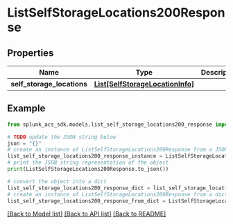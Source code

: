 # ListSelfStorageLocations200Response


## Properties

Name | Type | Description | Notes
------------ | ------------- | ------------- | -------------
**self_storage_locations** | [**List[SelfStorageLocationInfo]**](SelfStorageLocationInfo.md) |  | 

## Example

```python
from splunk_acs_sdk.models.list_self_storage_locations200_response import ListSelfStorageLocations200Response

# TODO update the JSON string below
json = "{}"
# create an instance of ListSelfStorageLocations200Response from a JSON string
list_self_storage_locations200_response_instance = ListSelfStorageLocations200Response.from_json(json)
# print the JSON string representation of the object
print(ListSelfStorageLocations200Response.to_json())

# convert the object into a dict
list_self_storage_locations200_response_dict = list_self_storage_locations200_response_instance.to_dict()
# create an instance of ListSelfStorageLocations200Response from a dict
list_self_storage_locations200_response_from_dict = ListSelfStorageLocations200Response.from_dict(list_self_storage_locations200_response_dict)
```
[[Back to Model list]](../README.md#documentation-for-models) [[Back to API list]](../README.md#documentation-for-api-endpoints) [[Back to README]](../README.md)


